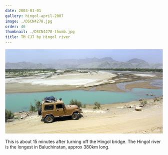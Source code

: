 ```yaml
---
date: 2003-01-01
gallery: hingol-april-2007
image: ./DSCN4278.jpg
order: 46
thumbnail: ./DSCN4278-thumb.jpg
title: TM CJ7 by Hingol river
---
```


![TM CJ7 by Hingol river](./DSCN4278.jpg)

This is about 15 minutes after turning off the Hingol bridge. The Hingol river is the longest in Baluchinstan, approx 380km long.